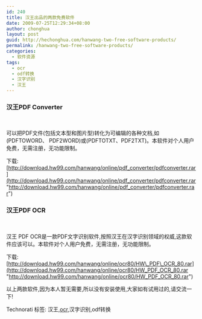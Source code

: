 ```yaml
---
id: 240
title: 汉王出品的两款免费软件
date: 2009-07-25T12:29:34+08:00
author: chonghua
layout: post
guid: http://hechonghua.com/hanwang-two-free-software-products/
permalink: /hanwang-two-free-software-products/
categories:
  - 软件资源
tags:
  - ocr
  - odf转换
  - 汉字识别
  - 汉王
---
```

### 汉王PDF Converter 

&#160;

可以把PDF文件(包括文本型和图片型)转化为可编辑的各种文档,如(PDFTOWORD、 PDF2WORD)或(PDFTOTXT、PDF2TXT)。本软件对个人用户免费，无需注册，无功能限制。

下载:[http://download.hw99.com/hanwang/online/pdf_converter/pdfconverter.rar](http://download.hw99.com/hanwang/online/pdf_converter/pdfconverter.rar "http://download.hw99.com/hanwang/online/pdf_converter/pdfconverter.rar")

### 汉王PDF OCR 

&#160;

汉王 PDF OCR是一款PDF文字识别软件,按照汉王在汉字识别领域的权威,这款软件应该可以。本软件对个人用户免费，无需注册，无功能限制。

下载:[http://download.hw99.com/hanwang/online/ocr80/HW\_PDF\_OCR_80.rar](http://download.hw99.com/hanwang/online/ocr80/HW_PDF_OCR_80.rar "http://download.hw99.com/hanwang/online/ocr80/HW_PDF_OCR_80.rar")

以上两款软件,因为本人暂无需要,所以没有安装使用,大家如有试用过的,请交流一下!

<div style="padding-bottom: 0px; margin: 0px; padding-left: 0px; padding-right: 0px; display: inline; float: none; padding-top: 0px" id="scid:0767317B-992E-4b12-91E0-4F059A8CECA8:4273b2d1-bf84-4209-9ba3-494b15505526" class="wlWriterEditableSmartContent">
  Technorati 标签: 汉王,<a href="http://technorati.com/tags/ocr" rel="tag">ocr</a>,汉字识别,odf转换
</div>